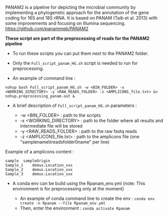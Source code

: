PANAM2 is a pipeline for depicting the microbial community by implementing a phylogenetic approach for the annotation of the gene coding for 16S and 18S rRNA. It is based on PANAM (Taib et al. 2013) with some improvements and focusing on Illumina sequencing.
https://github.com/panammeb/PANAM2


**These script are part of the preprocessing of reads for the PANAM2 pipeline**

* To run these scripts you can put them next to the PANAM2 folder.

* Only the `Full_script_panam_HG.sh` script is needed to run for preprocessing. 

* An example of command line :

```
nohup bash Full_script_panam_HG.sh -w <BIN_FOLDER> -x <WORKING_DIRECTORY> -y <RAW_READS_FOLDER> -z <AMPLICONS_file.txt> &> nohup.preprocessing_panam.out &
```
	
* A brief description of `Full_script_panam_HG.sh` parameters :

	+ -w <BIN_FOLDER> : path to the scripts
	+ -x <WORKING_DIRECTORY> : path to the folder where all results and intermediate file will be stored
	+ -y <RAW_READS_FOLDER> : path to the raw fastq reads
	+ -z <AMPLICONS_file.txt> : path to the amplicons file (one "samplename\treadsfolder0name" per line)

Example of a amplicons content :

```
sample	sampleOrigin
Sample_1	demux.Location_xxx
Sample_2	demux.Location_xxx
Sample_3	demux.Location_xxx
```


* A conda env can be build using the Rpanam_env.yml (note: This environment is for preprocessing only at the moment)

	+ An example of conda command line to create the env : `conda env create -n Rpanam --file Rpanam_env.yml`
	+ Then, enter the environment : `conda activate Rpanam`